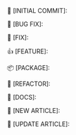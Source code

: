 🎉 [INITIAL COMMIT]:

🐛 [BUG FIX]:

🔧 [FIX]:

👍 [FEATURE]:

📦 [PACKAGE]:

🔨 [REFACTOR]:

📝 [DOCS]:

👕 [NEW ARTICLE]:

👔 [UPDATE ARTICLE]:

